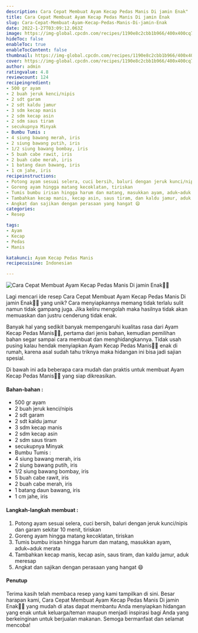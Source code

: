 ```yaml
---
description: Cara Cepat Membuat Ayam Kecap Pedas Manis Di jamin Enak"
title: Cara Cepat Membuat Ayam Kecap Pedas Manis Di jamin Enak
slug: Cara-Cepat-Membuat-Ayam-Kecap-Pedas-Manis-Di-jamin-Enak
date: 2022-1-27T03:09:12.063Z
image: https://img-global.cpcdn.com/recipes/1190e8c2cbb1b966/400x400cq70/photo.jpg
hideToc: false
enableToc: true
enableTocContent: false
thumbnail: https://img-global.cpcdn.com/recipes/1190e8c2cbb1b966/400x400cq70/photo.jpg
cover: https://img-global.cpcdn.com/recipes/1190e8c2cbb1b966/400x400cq70/photo.jpg
author: admin
ratingvalue: 4.8
reviewcount: 124
recipeingredient:
- 500 gr ayam
- 2 buah jeruk kenci/nipis
- 2 sdt garam
- 2 sdt kaldu jamur
- 3 sdm kecap manis
- 2 sdm kecap asin
- 2 sdm saus tiram
- secukupnya Minyak
- Bumbu Tumis :
- 4 siung bawang merah, iris
- 2 siung bawang putih, iris
- 1/2 siung bawang bombay, iris
- 5 buah cabe rawit, iris
- 2 buah cabe merah, iris
- 1 batang daun bawang, iris
- 1 cm jahe, iris
recipeinstructions:
- Potong ayam sesuai selera, cuci bersih, baluri dengan jeruk kunci/nipis dan garam sekitar 10 menit, tiriskan
- Goreng ayam hingga matang kecoklatan, tiriskan
- Tumis bumbu irisan hingga harum dan matang, masukkan ayam, aduk~aduk merata
- Tambahkan kecap manis, kecap asin, saus tiram, dan kaldu jamur, aduk meresap
- Angkat dan sajikan dengan perasaan yang hangat 😄
categories:
- Resep

tags:
- Ayam
- Kecap
- Pedas
- Manis

katakunci: Ayam Kecap Pedas Manis
recipecuisine: Indonesian

---
```


![Cara Cepat Membuat Ayam Kecap Pedas Manis Di jamin Enak👩‍🍳](https://img-global.cpcdn.com/recipes/1190e8c2cbb1b966/400x400cq70/photo.jpg)

Lagi mencari ide resep Cara Cepat Membuat Ayam Kecap Pedas Manis Di jamin Enak👩‍🍳 yang unik? Cara menyiapkannya memang tidak terlalu sulit namun tidak gampang juga. Jika keliru mengolah maka hasilnya tidak akan memuaskan dan justru cenderung tidak enak.

Banyak hal yang sedikit banyak mempengaruhi kualitas rasa dari Ayam Kecap Pedas Manis👩‍🍳, pertama dari jenis bahan, kemudian pemilihan bahan segar sampai cara membuat dan menghidangkannya. Tidak usah pusing kalau hendak menyiapkan Ayam Kecap Pedas Manis👩‍🍳 enak di rumah, karena asal sudah tahu triknya maka hidangan ini bisa jadi sajian spesial.

Di bawah ini ada beberapa cara mudah dan praktis untuk membuat Ayam Kecap Pedas Manis👩‍🍳 yang siap dikreasikan.

<!--inarticleads1-->

#### Bahan-bahan :

- 500 gr ayam
- 2 buah jeruk kenci/nipis
- 2 sdt garam
- 2 sdt kaldu jamur
- 3 sdm kecap manis
- 2 sdm kecap asin
- 2 sdm saus tiram
- secukupnya Minyak
- Bumbu Tumis :
- 4 siung bawang merah, iris
- 2 siung bawang putih, iris
- 1/2 siung bawang bombay, iris
- 5 buah cabe rawit, iris
- 2 buah cabe merah, iris
- 1 batang daun bawang, iris
- 1 cm jahe, iris

<!--inarticleads2-->

#### Langkah-langkah membuat :

1. Potong ayam sesuai selera, cuci bersih, baluri dengan jeruk kunci/nipis dan garam sekitar 10 menit, tiriskan
1. Goreng ayam hingga matang kecoklatan, tiriskan
1. Tumis bumbu irisan hingga harum dan matang, masukkan ayam, aduk~aduk merata
1. Tambahkan kecap manis, kecap asin, saus tiram, dan kaldu jamur, aduk meresap
1. Angkat dan sajikan dengan perasaan yang hangat 😄

#### Penutup

Terima kasih telah membaca resep yang kami tampilkan di sini. Besar harapan kami, Cara Cepat Membuat Ayam Kecap Pedas Manis Di jamin Enak👩‍🍳 yang mudah di atas dapat membantu Anda menyiapkan hidangan yang enak untuk keluarga/teman maupun menjadi inspirasi bagi Anda yang berkeinginan untuk berjualan makanan. Semoga bermanfaat dan selamat mencoba!